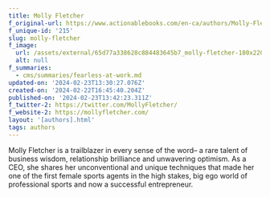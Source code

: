 ```yaml
---
title: Molly Fletcher
f_original-url: https://www.actionablebooks.com/en-ca/authors/Molly-Fletcher/
f_unique-id: '215'
slug: molly-fletcher
f_image:
  url: /assets/external/65d77a338628c884483645b7_molly-fletcher-180x220.jpeg
  alt: null
f_summaries:
  - cms/summaries/fearless-at-work.md
updated-on: '2024-02-23T13:30:27.076Z'
created-on: '2024-02-22T16:45:40.204Z'
published-on: '2024-02-23T13:42:23.311Z'
f_twitter-2: https://twitter.com/MollyFletcher/
f_website-2: https://mollyfletcher.com/
layout: '[authors].html'
tags: authors
---
```


Molly Fletcher is a trailblazer in every sense of the word– a rare talent of business wisdom, relationship brilliance and unwavering optimism. As a CEO, she shares her unconventional and unique techniques that made her one of the first female sports agents in the high stakes, big ego world of professional sports and now a successful entrepreneur.
